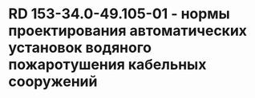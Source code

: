 # RD 153-34.0-49.105-01 - нормы проектирования автоматических установок водяного пожаротушения кабельных сооружений
